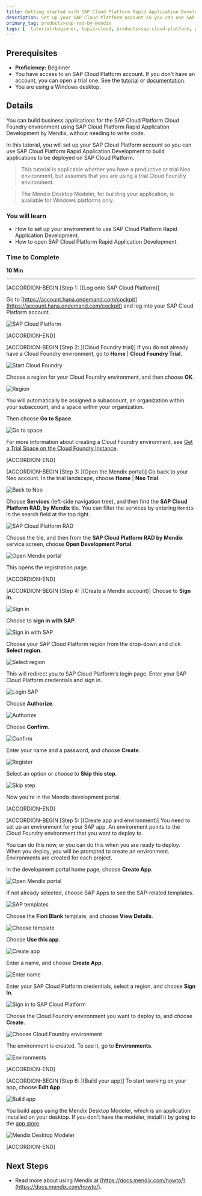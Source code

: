 ```yaml
---
title: Getting started with SAP Cloud Platform Rapid Application Development by Mendix
description: Set up your SAP Cloud Platform account so you can use SAP Cloud Platform Rapid Application Development by Mendix to build applications to be deployed on SAP Cloud Platform.
primary_tag: products>sap-rad-by-mendix
tags: [  tutorial>beginner, topic>cloud, products>sap-cloud-platform, products>sap-rad-by-mendix  ]
---
```

## Prerequisites  
- **Proficiency:** Beginner
- You have access to an SAP Cloud Platform account. If you don't have an account, you can open a trial one. See the [tutorial](https://www.sap.com/developer/tutorials/hcp-create-trial-account.html) or [documentation](https://help.sap.com/viewer/65de2977205c403bbc107264b8eccf4b/Cloud/en-US/65d74d39cb3a4bf8910cd36ec54d2b99.html).
- You are using a Windows desktop.

## Details  
You can build business applications for the SAP Cloud Platform Cloud Foundry environment using SAP Cloud Platform Rapid Application Development by Mendix, without needing to write code.

In this tutorial, you will set up your SAP Cloud Platform account so you can use SAP Cloud Platform Rapid Application Development to build applications to be deployed on SAP Cloud Platform.

>This tutorial is applicable whether you have a productive or trial Neo environment, but assumes that you are using a trial Cloud Foundry environment.

> The Mendix Desktop Modeler, for building your application, is available for Windows platforms only.

### You will learn  
- How to set up your environment to use SAP Cloud Platform Rapid Application Development.
- How to open SAP Cloud Platform Rapid Application Development.

### Time to Complete
**10 Min**

---

[ACCORDION-BEGIN [Step 1: ](Log onto SAP Cloud Platform)]

Go to [https://account.hana.ondemand.com/cockpit](https://account.hana.ondemand.com/cockpit) and log into your SAP Cloud Platform account.

![SAP Cloud Platform](mendix-onboarding1.png)



[ACCORDION-END]


[ACCORDION-BEGIN [Step 2: ](Cloud Foundry trial)]
If you do not already have a Cloud Foundry environment, go to **Home** | **Cloud Foundry Trial**.

![Start Cloud Foundry](mendix-onboarding2.png)

Choose a region for your Cloud Foundry environment, and then choose **OK**.

![Region](mendix-onboarding3.png)

You will automatically be assigned a subaccount, an organization within your subaccount, and a space within your organization.

Then choose **Go to Space**.

![Go to space](mendix-onboarding4.png)

For more information about creating a Cloud Foundry environment, see [Get a Trial Space on the Cloud Foundry Instance](https://help.sap.com/viewer/65de2977205c403bbc107264b8eccf4b/Cloud/en-US/76e79d62fa0149d5aa7b0698c9a33687.html).


[ACCORDION-END]


[ACCORDION-BEGIN [Step 3: ](Open the Mendix portal)]
Go back to your Neo account. In the trial landscape, choose **Home** | **Neo Trial**.

![Back to Neo](mendix-onboarding5.png)

Choose **Services** (left-side navigation tree), and then find the **SAP Cloud Platform RAD, by Mendix** tile. You can filter the services by entering `Mendix` in the search field at the top right.

![SAP Cloud Platform RAD](mendix-onboarding6a.png)

Choose the tile, and then from the **SAP Cloud Platform RAD by Mendix** service screen, choose **Open Development Portal**.

![Open Mendix portal](mendix-onboarding6b.png)

This opens the registration page.


[ACCORDION-END]



[ACCORDION-BEGIN [Step 4: ](Create a Mendix account)]
Choose to **Sign in**.

![Sign in](mendixSignin.png)

Choose to **sign in with SAP**.

![Sign in with SAP](mendixSigninWithSAP.png)

Choose your SAP Cloud Platform region from the drop-down and click **Select region**.

![Select region](mendixSelectRegion.png)

This will redirect you to SAP Cloud Platform's login page. Enter your SAP Cloud Platform credentials and sign in.

![Login SAP](mendixLoginSAP.png)

Choose **Authorize**.

![Authorize](mendixSAPAuthorize.png)

Choose **Confirm**.

![Confirm](mendixConfirm.png)

Enter your name and a password, and choose **Create**.

![Register](mendixCreateUser.png)

Select an option or choose to **Skip this step**.

![Skip step](mendixSkipStep.png)

Now you're in the Mendix development portal.


[ACCORDION-END]

[ACCORDION-BEGIN [Step 5: ](Create app and environment)]
You need to set up an environment for your SAP app. An environment points to the Cloud Foundry environment that you want to deploy to.

You can do this now, or you can do this when you are ready to deploy. When you deploy, you will be prompted to create an environment. Environments are created for each project.

In the development portal home page, choose **Create App**.

![Open Mendix portal](mendix-onboarding7.png)

If not already selected, choose SAP Apps to see the SAP-related templates.

![SAP templates](mendixSAPApps.png)

Choose the **Fiori Blank** template, and choose **View Details**.

![Choose template](mendixFioriBlankApp.png)

Choose **Use this app**.

![Create app](mendixUseThisApp.png)

Enter a name, and choose **Create App**.

![Enter name](mendix-onboarding10.png)

Enter your SAP Cloud Platform credentials, select a region, and choose **Sign In**.

![Sign in to SAP Cloud Platform](mendix-onboarding11.png)

Choose the Cloud Foundry environment you want to deploy to, and choose **Create**.

![Choose Cloud Foundry environment](mendix-onboarding12.png)

The environment is created. To see it, go to **Environments**.

![Environments](mendix-onboarding13b.png)



[ACCORDION-END]

[ACCORDION-BEGIN [Step 6: ](Build your app)]
To start working on your app, choose **Edit App**.

![Build app](mendix-onboarding14.png)

You build apps using the Mendix Desktop Modeler, which is an application installed on your desktop. If you don't have the modeler, install it by going to the [app store](https://appstore.home.mendix.com/link/modeler/).

![Mendix Desktop Modeler](mendixModeler.png)



[ACCORDION-END]

## Next Steps
- Read more about using Mendix at [https://docs.mendix.com/howto/](https://docs.mendix.com/howto/).
